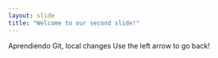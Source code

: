 ```yaml
---
layout: slide
title: "Welcome to our second slide!"
---
```

Aprendiendo Git, local changes
Use the left arrow to go back!
